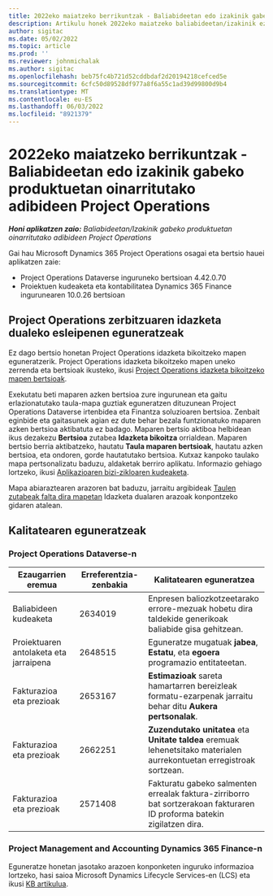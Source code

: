 ```yaml
---
title: 2022eko maiatzeko berrikuntzak - Baliabideetan edo izakinik gabeko produktuetan oinarritutako adibideen Project Operations
description: Artikulu honek 2022eko maiatzeko baliabideetan/izakinik ezan oinarritutako egoeretarako Microsoft Dynamics 365 Project Operations bertsioan eskuragarri dauden kalitate eguneratzeei buruzko informazioa eskaintzen du.
author: sigitac
ms.date: 05/02/2022
ms.topic: article
ms.prod: ''
ms.reviewer: johnmichalak
ms.author: sigitac
ms.openlocfilehash: beb75fc4b721d52cddbdaf2d20194218cefced5e
ms.sourcegitcommit: 6cfc50d89528df977a8f6a55c1ad39d99800d9b4
ms.translationtype: MT
ms.contentlocale: eu-ES
ms.lasthandoff: 06/03/2022
ms.locfileid: "8921379"
---
```

# <a name="whats-new-may-2022---project-operations-for-resourcenon-stocked-based-scenarios"></a>2022eko maiatzeko berrikuntzak - Baliabideetan edo izakinik gabeko produktuetan oinarritutako adibideen Project Operations

_**Honi aplikatzen zaio:** Baliabideetan/Izakinik gabeko produktuetan oinarritutako adibideen Project Operations_

Gai hau Microsoft Dynamics 365 Project Operations osagai eta bertsio hauei aplikatzen zaie:

- Project Operations Dataverse inguruneko bertsioan 4.42.0.70
- Proiektuen kudeaketa eta kontabilitatea Dynamics 365 Finance ingurunearen 10.0.26 bertsioan

## <a name="project-operations-dual-write-maps-updates"></a>Project Operations zerbitzuaren idazketa dualeko esleipenen eguneratzeak

Ez dago bertsio honetan Project Operations idazketa bikoitzeko mapen eguneratzerik. Project Operations idazketa bikoitzeko mapen uneko zerrenda eta bertsioak ikusteko, ikusi [Project Operations idazketa bikoitzeko mapen bertsioak](../environment/resource-dual-write-maps.md).

Exekutatu beti maparen azken bertsioa zure ingurunean eta gaitu erlazionatutako taula-mapa guztiak eguneratzen dituzunean Project Operations Dataverse irtenbidea eta Finantza soluzioaren bertsioa. Zenbait eginbide eta gaitasunek agian ez dute behar bezala funtzionatuko maparen azken bertsioa aktibatuta ez badago. Maparen bertsio aktiboa helbidean ikus dezakezu **Bertsioa** zutabea **Idazketa bikoitza** orrialdean. Maparen bertsio berria aktibatzeko, hautatu **Taula maparen bertsioak**, hautatu azken bertsioa, eta ondoren, gorde hautatutako bertsioa. Kutxaz kanpoko taulako mapa pertsonalizatu baduzu, aldaketak berriro aplikatu. Informazio gehiago lortzeko, ikusi [Aplikazioaren bizi-zikloaren kudeaketa](/dynamics365/fin-ops-core/dev-itpro/data-entities/dual-write/app-lifecycle-management).

Mapa abiaraztearen arazoren bat baduzu, jarraitu argibideak [Taulen zutabeak falta dira mapetan](/dynamics365/fin-ops-core/dev-itpro/data-entities/dual-write/dual-write-troubleshooting-finops-upgrades#missing-table-columns-issue-on-maps) Idazketa dualaren arazoak konpontzeko gidaren atalean.

## <a name="quality-updates"></a>Kalitatearen eguneratzeak
### <a name="project-operations-on-dataverse"></a>Project Operations Dataverse-n

| Ezaugarrien eremua | Erreferentzia-zenbakia | Kalitatearen eguneratzea |
| --- | --- | --- |
| Baliabideen kudeaketa | 2634019 | Enpresen baliozkotzeetarako errore-mezuak hobetu dira taldekide generikoak baliabide gisa gehitzean. |
| Proiektuaren antolaketa eta jarraipena | 2648515 | Eguneratze mugatuak **jabea**, **Estatu**, eta **egoera** programazio entitateetan. |
| Fakturazioa eta prezioak | 2653167 | **Estimazioak** sareta hamartarren bereizleak formatu-ezarpenak jarraitu behar ditu **Aukera pertsonalak**. |
| Fakturazioa eta prezioak| 2662251 | **Zuzendutako unitatea** eta **Unitate taldea** eremuak lehenetsitako materialen aurrekontuetan erregistroak sortzean. |
| Fakturazioa eta prezioak| 2571408 | Fakturatu gabeko salmenten errealak faktura-zirriborro bat sortzerakoan fakturaren ID proforma batekin zigilatzen dira. |

### <a name="project-management-and-accounting-in-dynamics-365-finance"></a>Project Management and Accounting Dynamics 365 Finance-n

Eguneratze honetan jasotako arazoen konponketen inguruko informazioa lortzeko, hasi saioa Microsoft Dynamics Lifecycle Services-en (LCS) eta ikusi [KB artikulua](https://fix.lcs.dynamics.com/Issue/Details?bugId=662864).
